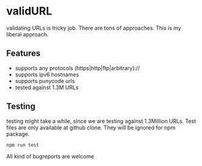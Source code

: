# validURL

validating URLs is tricky job. There are tons of approaches. This is my liberal approach.

## Features
- supports any protocols (https|http|ftp|arbitrary)://
- supports ipv6 hostnames
- supports punycode urls
- tested against 1.3M URLs


## Testing
testing might take a while, since we are testing against 1.3Million URLs. Test files are only available at github clone. They will be ignored for npm package.

`npm run test`


All kind of bugreports are welcome
